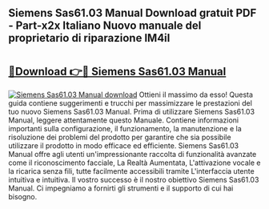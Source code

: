 ## Siemens Sas61.03 Manual Download gratuit PDF - Part-x2x Italiano Nuovo manuale del proprietario di riparazione lM4iI

# <h2><a href="http://dfcjb2c.blite.top/?on=Siemens+Sas61.03+Manual">🔗Download 👉🔴 Siemens Sas61.03 Manual</a></h2>

[![Siemens Sas61.03 Manual download](https://i.imgur.com/lujVjoI.png)](http://dfcjb2c.blite.top/?on=Siemens+Sas61.03+Manual)
Ottieni il massimo da esso! Questa guida contiene suggerimenti e trucchi per massimizzare le prestazioni del tuo nuovo Siemens Sas61.03 Manual. Prima di utilizzare Siemens Sas61.03 Manual, leggere attentamente questo Manuale. Contiene informazioni importanti sulla configurazione, il funzionamento, la manutenzione e la risoluzione dei problemi del prodotto per garantire che sia possibile utilizzare il prodotto in modo efficace ed efficiente. Siemens Sas61.03 Manual offre agli utenti un'impressionante raccolta di funzionalità avanzate come il riconoscimento facciale, La Realtà Aumentata, L'attivazione vocale e la ricarica senza fili, tutte facilmente accessibili tramite L'interfaccia utente intuitiva e intuitiva. Il vostro successo è il nostro obiettivo Siemens Sas61.03 Manual. Ci impegniamo a fornirti gli strumenti e il supporto di cui hai bisogno.
